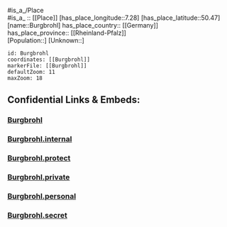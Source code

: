 ﻿---
location: [50.47,7.28] 
mapzoom: [7,12] 
mapmarker: city 
type: City
tags:
- geo/City


SpocWebEntityId: 29411
isDeleted: false
confidential: public

---
#is_a_/Place  
#is_a_ :: [[Place]] 
[has_place_longitude::7.28] 
[has_place_latitude::50.47] 
[name::Burgbrohl] 
has_place_country:: [[Germany]]  
has_place_province:: [[Rheinland-Pfalz]]  
[Population::] 
[Unknown::] 


```leaflet
id: Burgbrohl
coordinates: [[Burgbrohl]] 
markerFile: [[Burgbrohl]] 
defaultZoom: 11 
maxZoom: 18
```


## Confidential Links & Embeds: 

### [Burgbrohl](/_public/Earth/Continent/Europe/Europe~Central/Germany/Germany~West/Rheinland-Pfalz/counties~RP/Ahrweiler/cities~Ahrweiler/Brohltal/City/Burgbrohl.md) 

### [Burgbrohl.internal](/_internal/Earth/Continent/Europe/Europe~Central/Germany/Germany~West/Rheinland-Pfalz/counties~RP/Ahrweiler/cities~Ahrweiler/Brohltal/City/Burgbrohl.internal.md) 

### [Burgbrohl.protect](/_protect/Earth/Continent/Europe/Europe~Central/Germany/Germany~West/Rheinland-Pfalz/counties~RP/Ahrweiler/cities~Ahrweiler/Brohltal/City/Burgbrohl.protect.md) 

### [Burgbrohl.private](/_private/Earth/Continent/Europe/Europe~Central/Germany/Germany~West/Rheinland-Pfalz/counties~RP/Ahrweiler/cities~Ahrweiler/Brohltal/City/Burgbrohl.private.md) 

### [Burgbrohl.personal](/_personal/Earth/Continent/Europe/Europe~Central/Germany/Germany~West/Rheinland-Pfalz/counties~RP/Ahrweiler/cities~Ahrweiler/Brohltal/City/Burgbrohl.personal.md) 

### [Burgbrohl.secret](/_secret/Earth/Continent/Europe/Europe~Central/Germany/Germany~West/Rheinland-Pfalz/counties~RP/Ahrweiler/cities~Ahrweiler/Brohltal/City/Burgbrohl.secret.md) 
